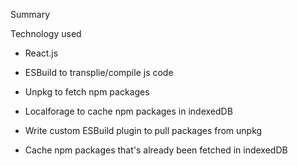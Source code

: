 Summary

Technology used

- React.js
- ESBuild to transplie/compile js code
- Unpkg to fetch npm packages
- Localforage to cache npm packages in indexedDB

- Write custom ESBuild plugin to pull packages from unpkg
- Cache npm packages that's already been fetched in indexedDB
